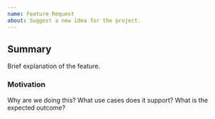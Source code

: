 ```yaml
---
name: Feature Request
about: Suggest a new idea for the project.
---
```


## Summary

Brief explanation of the feature.

### Motivation

Why are we doing this? What use cases does it support? What is the expected outcome?
